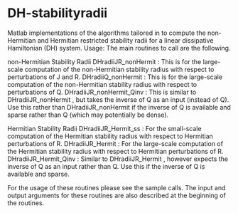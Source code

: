 # DH-stabilityradii
Matlab implementations of the algorithms tailored in  to compute the non-Hermitian and Hermitian restricted stability radii for a linear dissipative Hamiltonian (DH) system.
Usage:
The main routines to call are the following.


non-Hermitian Stability Radii 
DHradiiJR_nonHermit  : This is for the large-scale computation of the non-Hermitian stability radius with respect to perturbations of J and R.
DHradiiQ_nonHermit  : This is for the large-scale computation of the non-Hermitian stability radius with respect to perturbations of Q.
DHradiiJR_nonHermit_Qinv  : This is similar to DHradiiJR_nonHermit , but takes the inverse of Q as an input (instead of Q). Use this rather than DHradiiJR_nonHermit if the inverse of Q is available and sparse rather than Q (which may potentially be dense).

Hermitian Stability Radii
DHradiiJR_Hermit_ss : For the small-scale computation of the Hermitian stability radius with respect to Hermitian perturbations of R.
DHradiiJR_Hermit : For the large-scale computation of the Hermitian stability radius with respect to Hermitian perturbations of R.
DHradiiJR_Hermit_Qinv : Similar to DHradiiJR_Hermit , however expects the inverse of Q as an input rather than Q. Use this if the inverse of Q is available and sparse.

For the usage of these routines please see the sample calls. The input and output arguments for these routines are also described at the beginning of the routines.
